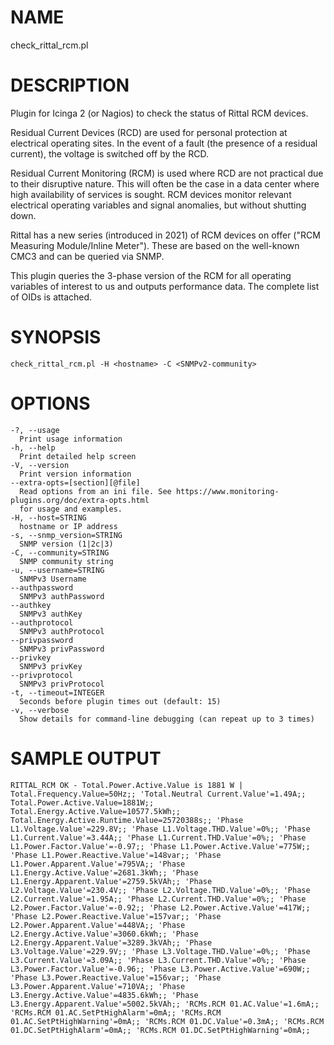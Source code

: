 # NAME

check_rittal_rcm.pl

# DESCRIPTION

Plugin for Icinga 2 (or Nagios) to check the status of Rittal RCM devices.

Residual Current Devices (RCD) are used for personal protection at electrical operating sites. In the event of a fault (the presence of a residual current), the voltage is switched off by the RCD.

Residual Current Monitoring (RCM) is used where RCD are not practical due to their disruptive nature. This will often be the case in a data center where high availability of services is sought. RCM devices monitor relevant electrical operating variables and signal anomalies, but without shutting down.

Rittal has a new series (introduced in 2021) of RCM devices on offer ("RCM Measuring Module/Inline Meter"). These are based on the well-known CMC3 and can be queried via SNMP.

This plugin queries the 3-phase version of the RCM for all operating variables of interest to us and outputs performance data. The complete list of OIDs is attached.


# SYNOPSIS

    check_rittal_rcm.pl -H <hostname> -C <SNMPv2-community>

# OPTIONS

    -?, --usage
      Print usage information
    -h, --help
      Print detailed help screen
    -V, --version
      Print version information
    --extra-opts=[section][@file]
      Read options from an ini file. See https://www.monitoring-plugins.org/doc/extra-opts.html
      for usage and examples.
    -H, --host=STRING
      hostname or IP address
    -s, --snmp_version=STRING
      SNMP version (1|2c|3)
    -C, --community=STRING
      SNMP community string
    -u, --username=STRING
      SNMPv3 Username
    --authpassword
      SNMPv3 authPassword
    --authkey
      SNMPv3 authKey
    --authprotocol
      SNMPv3 authProtocol
    --privpassword
      SNMPv3 privPassword
    --privkey
      SNMPv3 privKey
    --privprotocol
      SNMPv3 privProtocol
    -t, --timeout=INTEGER
      Seconds before plugin times out (default: 15)
    -v, --verbose
      Show details for command-line debugging (can repeat up to 3 times)

# SAMPLE OUTPUT

    RITTAL_RCM OK - Total.Power.Active.Value is 1881 W | Total.Frequency.Value=50Hz;; 'Total.Neutral Current.Value'=1.49A;; Total.Power.Active.Value=1881W;; Total.Energy.Active.Value=10577.5kWh;; Total.Energy.Active.Runtime.Value=25720388s;; 'Phase L1.Voltage.Value'=229.8V;; 'Phase L1.Voltage.THD.Value'=0%;; 'Phase L1.Current.Value'=3.44A;; 'Phase L1.Current.THD.Value'=0%;; 'Phase L1.Power.Factor.Value'=-0.97;; 'Phase L1.Power.Active.Value'=775W;; 'Phase L1.Power.Reactive.Value'=148var;; 'Phase L1.Power.Apparent.Value'=795VA;; 'Phase L1.Energy.Active.Value'=2681.3kWh;; 'Phase L1.Energy.Apparent.Value'=2759.5kVAh;; 'Phase L2.Voltage.Value'=230.4V;; 'Phase L2.Voltage.THD.Value'=0%;; 'Phase L2.Current.Value'=1.95A;; 'Phase L2.Current.THD.Value'=0%;; 'Phase L2.Power.Factor.Value'=-0.92;; 'Phase L2.Power.Active.Value'=417W;; 'Phase L2.Power.Reactive.Value'=157var;; 'Phase L2.Power.Apparent.Value'=448VA;; 'Phase L2.Energy.Active.Value'=3060.6kWh;; 'Phase L2.Energy.Apparent.Value'=3289.3kVAh;; 'Phase L3.Voltage.Value'=229.9V;; 'Phase L3.Voltage.THD.Value'=0%;; 'Phase L3.Current.Value'=3.09A;; 'Phase L3.Current.THD.Value'=0%;; 'Phase L3.Power.Factor.Value'=-0.96;; 'Phase L3.Power.Active.Value'=690W;; 'Phase L3.Power.Reactive.Value'=156var;; 'Phase L3.Power.Apparent.Value'=710VA;; 'Phase L3.Energy.Active.Value'=4835.6kWh;; 'Phase L3.Energy.Apparent.Value'=5002.5kVAh;; 'RCMs.RCM 01.AC.Value'=1.6mA;; 'RCMs.RCM 01.AC.SetPtHighAlarm'=0mA;; 'RCMs.RCM 01.AC.SetPtHighWarning'=0mA;; 'RCMs.RCM 01.DC.Value'=0.3mA;; 'RCMs.RCM 01.DC.SetPtHighAlarm'=0mA;; 'RCMs.RCM 01.DC.SetPtHighWarning'=0mA;;
